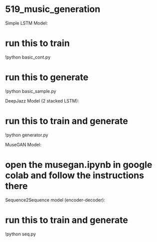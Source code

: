 # 519_music_generation


Simple LSTM Model:
# run this to train
!python basic_cont.py
# run this to generate
!python basic_sample.py


DeepJazz Model (2 stacked LSTM):
# run this to train and generate
!python generator.py


MuseGAN Model:
# open the musegan.ipynb in google colab and follow the instructions there

Sequence2Sequence model (encoder-decoder):
# run this to train and generate
!python seq.py
